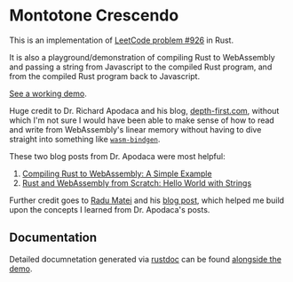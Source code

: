 # Montotone Crescendo
 
This is an implementation of [LeetCode problem #926](https://leetcode.com/problems/flip-string-to-monotone-increasing/) in Rust.

It is also a playground/demonstration of compiling Rust to WebAssembly and passing a string from Javascript to the compiled Rust program, and from the compiled Rust program back to Javascript.

[See a working demo](https://hamburgchimps.github.io/monotone-crescendo/).

Huge credit to Dr. Richard Apodaca and his blog, [depth-first.com](https://depth-first.com), without which I'm not sure I would have been able to make sense of how to read and write from WebAssembly's linear memory without having to dive straight into something like [`wasm-bindgen`](https://github.com/rustwasm/wasm-bindgen).

These two blog posts from Dr. Apodaca were most helpful:

1. [Compiling Rust to WebAssembly: A Simple Example](https://depth-first.com/articles/2020/06/29/compiling-rust-to-webassembly-a-simple-example/)
2. [Rust and WebAssembly from Scratch: Hello World with Strings](https://depth-first.com/articles/2020/07/07/rust-and-webassembly-from-scratch-hello-world-with-strings/)

Further credit goes to [Radu Matei](https://radu-matei.com) and his [blog post](https://radu-matei.com/blog/practical-guide-to-wasm-memory), which helped me build upon the concepts I learned from Dr. Apodaca's posts.

## Documentation

Detailed documnetation generated via [rustdoc](https://doc.rust-lang.org/rustdoc/index.html) can be found [alongside the demo](https://hamburgchimps.github.io/monotone-crescendo/doc).
